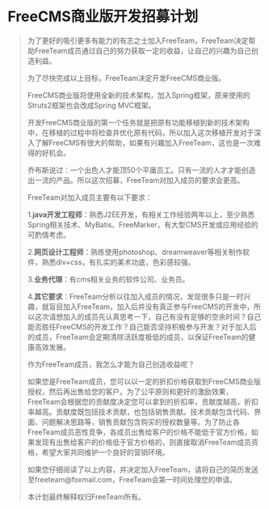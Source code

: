 # FreeCMS商业版开发招募计划 #


<p>
<blockquote><span><span>为了更好的吸引更多有能力的有志之士加入</span></span><span>FreeTeam</span><span><span>，</span></span><span>FreeTeam</span><span><span>决定帮助</span></span><span>FreeTeam</span><span><span>成员通过自己的努力获取一定的收益，让自己的兴趣为自己创造利益。</span></span></p>
<p>
<span><span>为了尽快完成以上目标，</span></span><span>FreeTeam</span><span><span>决定开发</span></span><span>FreeCMS</span><span><span>商业版。</span></span></p>
<p>
<span>FreeCMS</span><span><span>商业版将使用全新的技术架构，加入</span></span><span>Spring</span><span><span>框架，原来使用的</span></span><span>Struts2</span><span><span>框架也会改成</span></span><span>Spring MVC</span><span><span>框架。</span></span></p>
<p>
<span><span>开发</span></span><span>FreeCMS</span><span><span>商业版的第一个任务就是把原有功能移植到新的技术架构中，在移植的过程中将检查并优化原有代码，所以加入这次移植开发对于深入了解</span></span><span>FreeCMS</span><span><span>有很大的帮助，如果有兴趣加入</span></span><span>FreeTeam</span><span><span>，这也是一次难得的好机会。</span></span></p>
<p>
<span><span>乔布斯说过：一个出色人才能顶</span></span><span>50</span><span><span>个平庸员工。只有一流的人才才能创造出一流的产品。所以这次招募，</span></span><span>FreeTeam</span><span><span>对加入成员的要求会更高。</span></span></p>
<p>
<span>FreeTeam</span><span><span>对加入成员主要有以下要求：</span></span></p>
<p>
<span>1.</span><strong><span>java</span></strong><strong><span><span>开发工程师</span></span></strong><span><span>：熟悉</span></span><span>J2EE</span><span><span>开发，有相关工作经验两年以上，至少熟悉</span></span><span>Spring</span><span><span>相关技术、</span></span><span>MyBatis</span><span><span>、</span></span><span>FreeMarker</span><span><span>，有大型</span></span><span>CMS</span><span><span>开发或应用经验的可酌情考虑。</span></span></p>
<p>
<span>2.</span><strong><span><span>网页设计工程师</span></span></strong><span><span>：熟练使用</span></span><span>photoshop</span><span><span>、</span></span><span>dreamweaver</span><span><span>等相关制作软件，熟悉</span></span><span>div+css</span><span><span>，有扎实的美术功底，色彩感较强。</span></span></p>
<p>
<span>3.</span><strong><span><span>业务代理</span></span></strong><span><span>：有</span></span><span>cms</span><span><span>相关业务的软件公司、业务员。</span></span></p>
<p>
<span>4.</span><strong><span><span>其它要求</span></span></strong><span><span>：</span></span><span>FreeTeam</span><span><span>分析以往加入成员的情况，发现很多只是一时兴趣，就盲目加入</span></span><span>FreeTeam</span><span><span>，加入后并没有真正参与</span></span><span>FreeCMS</span><span><span>的开发中，所以这次请想加入的成员先认真思考一下，自己有没有足够的空余时间？自己能否胜任</span></span><span>FreeCMS</span><span><span>的开发工作？自己能否坚持积极参与开发？对于加入后的成员，</span></span><span>FreeTeam</span><span><span>会定期清除活跃度极低的成员，以保证</span></span><span>FreeTeam</span><span><span>的健康高效发展。</span></span></p>
<p>
<span><span>作为</span></span><span>FreeTeam</span><span><span>成员，我怎么才能为自己创造收益呢？</span></span></p>
<p>
<span><span>如果您是</span></span><span>FreeTeam</span><span><span>成员，您可以以一定的折扣价格获取到</span></span><span>FreeCMS</span><span><span>商业版授权，然后再出售给您的客户。为了公平原则和更好的激励效果，</span></span><span>FreeTeam</span><span><span>会根据您的贡献度决定您可以拿到的折扣率，贡献度越高，折扣率越高。贡献度既包括技术贡献，也包括销售贡献。技术贡献包含代码、界面、问题解决思路等，销售贡献包含购买的授权数量等。为了防止各</span></span><span>FreeTeam</span><span><span>成员恶性竞争，各成员出售给客户的价格不能低于官方价格，如果发现有出售给客户的价格低于官方价格的，则直接取消</span></span><span>FreeTeam</span><span><span>成员资格，希望大家共同维护一个良好的营销环境。</span></span></p>
<p>
<span><span>如果您仔细阅读了以上内容，并决定加入</span></span><span>FreeTeam</span><span><span>，请将自己的简历发送至</span></span><span>freeteam@foxmail.com</span><span><span>，</span></span><span>FreeTeam</span><span><span>会第一时间处理您的申请。</span></span></p>
<p>
<span><span>本计划最终解释权归</span></span><span>FreeTeam</span><span><span>所有。</span></span></p>